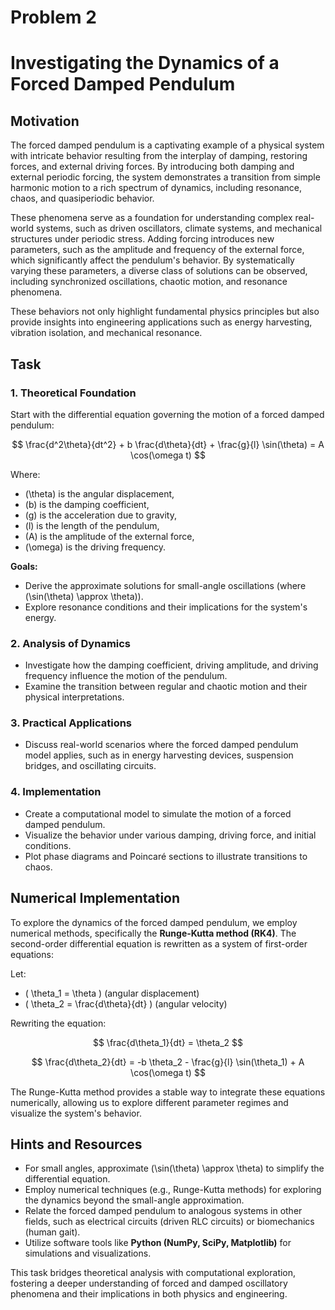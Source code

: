 # Problem 2

# Investigating the Dynamics of a Forced Damped Pendulum

## Motivation
The forced damped pendulum is a captivating example of a physical system with intricate behavior resulting from the interplay of damping, restoring forces, and external driving forces. By introducing both damping and external periodic forcing, the system demonstrates a transition from simple harmonic motion to a rich spectrum of dynamics, including resonance, chaos, and quasiperiodic behavior. 

These phenomena serve as a foundation for understanding complex real-world systems, such as driven oscillators, climate systems, and mechanical structures under periodic stress. Adding forcing introduces new parameters, such as the amplitude and frequency of the external force, which significantly affect the pendulum's behavior. By systematically varying these parameters, a diverse class of solutions can be observed, including synchronized oscillations, chaotic motion, and resonance phenomena.

These behaviors not only highlight fundamental physics principles but also provide insights into engineering applications such as energy harvesting, vibration isolation, and mechanical resonance.

## Task

### 1. Theoretical Foundation
Start with the differential equation governing the motion of a forced damped pendulum:

$$
\frac{d^2\theta}{dt^2} + b \frac{d\theta}{dt} + \frac{g}{l} \sin(\theta) = A \cos(\omega t)
$$

Where:
- \(\theta\) is the angular displacement,
- \(b\) is the damping coefficient,
- \(g\) is the acceleration due to gravity,
- \(l\) is the length of the pendulum,
- \(A\) is the amplitude of the external force,
- \(\omega\) is the driving frequency.

**Goals:**
- Derive the approximate solutions for small-angle oscillations (where \(\sin(\theta) \approx \theta\)).
- Explore resonance conditions and their implications for the system's energy.

### 2. Analysis of Dynamics
- Investigate how the damping coefficient, driving amplitude, and driving frequency influence the motion of the pendulum.
- Examine the transition between regular and chaotic motion and their physical interpretations.

### 3. Practical Applications
- Discuss real-world scenarios where the forced damped pendulum model applies, such as in energy harvesting devices, suspension bridges, and oscillating circuits.

### 4. Implementation
- Create a computational model to simulate the motion of a forced damped pendulum.
- Visualize the behavior under various damping, driving force, and initial conditions.
- Plot phase diagrams and Poincaré sections to illustrate transitions to chaos.

## Numerical Implementation
To explore the dynamics of the forced damped pendulum, we employ numerical methods, specifically the **Runge-Kutta method (RK4)**. The second-order differential equation is rewritten as a system of first-order equations:

Let:
- \( \theta_1 = \theta \) (angular displacement)
- \( \theta_2 = \frac{d\theta}{dt} \) (angular velocity)

Rewriting the equation:

$$
\frac{d\theta_1}{dt} = \theta_2
$$

$$
\frac{d\theta_2}{dt} = -b \theta_2 - \frac{g}{l} \sin(\theta_1) + A \cos(\omega t)
$$

The Runge-Kutta method provides a stable way to integrate these equations numerically, allowing us to explore different parameter regimes and visualize the system's behavior.

## Hints and Resources
- For small angles, approximate \(\sin(\theta) \approx \theta\) to simplify the differential equation.
- Employ numerical techniques (e.g., Runge-Kutta methods) for exploring the dynamics beyond the small-angle approximation.
- Relate the forced damped pendulum to analogous systems in other fields, such as electrical circuits (driven RLC circuits) or biomechanics (human gait).
- Utilize software tools like **Python (NumPy, SciPy, Matplotlib)** for simulations and visualizations.


This task bridges theoretical analysis with computational exploration, fostering a deeper understanding of forced and damped oscillatory phenomena and their implications in both physics and engineering.
